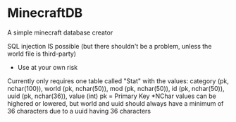 # MinecraftDB
A simple minecraft database creator

SQL injection IS possible (but there shouldn't be a problem, unless the world file is third-party)
- Use at your own risk

Currently only requires one table called "Stat" with the values: 
category (pk, nchar(100)), world (pk, nchar(50)), mod (pk, nchar(50)), id (pk, nchar(50)), uuid (pk, nchar(36)), value (int)
pk = Primary Key
*NChar values can be highered or lowered, but world and uuid should always have a minimum of 36 characters due to a uuid having 36 characters

